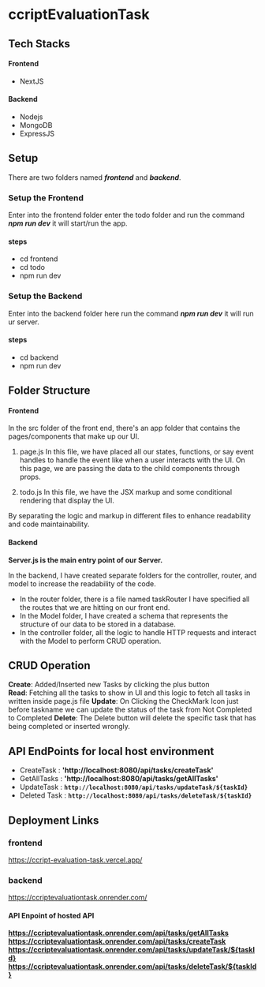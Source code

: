 # ccriptEvaluationTask
## Tech Stacks
#### Frontend
- NextJS
#### Backend 
- Nodejs
- MongoDB
- ExpressJS

## Setup 

There are two folders named **_frontend_**  and **_backend_**. 

### Setup the Frontend

Enter into the frontend folder enter the todo folder and run the command **_npm run dev_** it will start/run the app.
#### **steps**
- cd frontend
- cd todo
- npm run dev

### Setup the Backend

Enter into the backend folder here run the command **_npm run dev_** it will run ur server.
#### **steps**
- cd backend
- npm run dev

## Folder Structure

#### Frontend

In the src folder of the front end, there's an app folder that contains the pages/components that make up our UI.

1) page.js
  In this file, we have placed all our states, functions, or say event handles to handle the event like when a user interacts with the UI. On this page, we are passing the data to the child components through props. 

3) todo.js
  In this file, we have the JSX markup and some conditional rendering that display the UI.

 By separating the logic and markup in different files to enhance readability and code maintainability.


#### Backend

**Server.js is the main entry point of our Server.**

In the backend, I have created separate folders for the controller, router, and model to increase the readability of the code. 

- In the router folder, there is a file named taskRouter I have specified all the routes that we are hitting on our front end.
- In the Model folder, I have created a schema that represents the structure of our data to be stored in a database.
- In the controller folder, all the logic to handle HTTP requests and interact with the Model to perform CRUD operation.


## CRUD Operation

**Create**: Added/Inserted new Tasks by clicking the plus button  
**Read**: Fetching all the tasks to show in UI and this logic to fetch all tasks in written inside page.js file
**Update**: On Clicking the CheckMark Icon just before taskname we can update the status of the task from Not Completed to Completed
**Delete**: The Delete button will delete the specific task that has being completed or inserted wrongly.

## API EndPoints for local host environment

- CreateTask : **'http://localhost:8080/api/tasks/createTask'**
- GetAllTasks : **'http://localhost:8080/api/tasks/getAllTasks'**
- UpdateTask : **`http://localhost:8080/api/tasks/updateTask/${taskId}`**
- Deleted Task :  **`http://localhost:8080/api/tasks/deleteTask/${taskId}`**

## Deployment Links

### frontend
https://ccript-evaluation-task.vercel.app/
### backend
https://ccriptevaluationtask.onrender.com/

#### API Enpoint of hosted API

**https://ccriptevaluationtask.onrender.com/api/tasks/getAllTasks
https://ccriptevaluationtask.onrender.com/api/tasks/createTask
https://ccriptevaluationtask.onrender.com/api/tasks/updateTask/${taskId}
https://ccriptevaluationtask.onrender.com/api/tasks/deleteTask/${taskId}**




